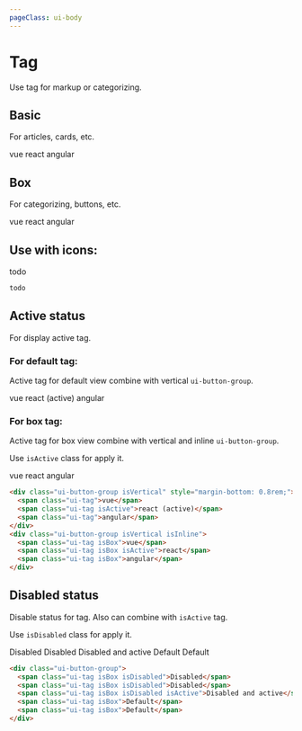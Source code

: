 ```yaml
---
pageClass: ui-body
---
```


# Tag

Use tag for markup or categorizing.

## Basic

For articles, cards, etc.

<section class="ui-section">
  <div class="ui-button-group">
    <span class="ui-tag">vue</span>
    <span class="ui-tag">react</span>
    <span class="ui-tag">angular</span>
  </div>
</section>

## Box

For categorizing, buttons, etc.

<section class="ui-section">
  <div class="ui-button-group">
    <span class="ui-tag isBox">vue</span>
    <span class="ui-tag isBox">react</span>
    <span class="ui-tag isBox">angular</span>
  </div>
</section>

## Use with icons:

<section class="ui-section">
  <div class="ui-button-group">
    todo
  </div>
</section>

```html
todo
```

## Active status

For display active tag.

### For default tag:

Active tag for default view combine with vertical `ui-button-group`.

<section class="ui-section">
  <div class="ui-button-group isVertical" style="margin-bottom: 0.8rem;">
    <span class="ui-tag">vue</span>
    <span class="ui-tag isActive">react (active)</span>
    <span class="ui-tag">angular</span>
  </div>
</section>

### For box tag:

Active tag for box view combine with vertical and inline `ui-button-group`.

Use `isActive` class for apply it.

<section class="ui-section">
  <div class="ui-button-group isVertical isInline">
    <span class="ui-tag isBox">vue</span>
    <span class="ui-tag isBox isActive">react</span>
    <span class="ui-tag isBox">angular</span>
  </div>
</section>

```html
<div class="ui-button-group isVertical" style="margin-bottom: 0.8rem;">
  <span class="ui-tag">vue</span>
  <span class="ui-tag isActive">react (active)</span>
  <span class="ui-tag">angular</span>
</div>
<div class="ui-button-group isVertical isInline">
  <span class="ui-tag isBox">vue</span>
  <span class="ui-tag isBox isActive">react</span>
  <span class="ui-tag isBox">angular</span>
</div>
```

## Disabled status

Disable status for tag. Also can combine with `isActive` tag.

Use `isDisabled` class for apply it.

<section class="ui-section">
  <div class="ui-button-group">
    <span class="ui-tag isBox isDisabled">Disabled</span>
    <span class="ui-tag isBox isDisabled">Disabled</span>
    <span class="ui-tag isBox isDisabled isActive">Disabled and active</span>
    <span class="ui-tag isBox">Default</span>
    <span class="ui-tag isBox">Default</span>
  </div>
</section>

```html
<div class="ui-button-group">
  <span class="ui-tag isBox isDisabled">Disabled</span>
  <span class="ui-tag isBox isDisabled">Disabled</span>
  <span class="ui-tag isBox isDisabled isActive">Disabled and active</span>
  <span class="ui-tag isBox">Default</span>
  <span class="ui-tag isBox">Default</span>
</div>
```
